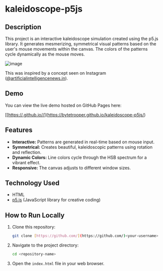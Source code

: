 # kaleidoscope-p5js

## Description

This project is an interactive kaleidoscope simulation created using the p5.js library. It generates mesmerizing, symmetrical visual patterns based on the user's mouse movements within the canvas. The colors of the patterns cycle dynamically as the mouse moves.

![image](https://github.com/user-attachments/assets/f842c25b-797d-4602-9513-c243591cefcb)


This was inspired by a concept seen on Instagram ([@artificialintelligencenews.in](https://www.instagram.com/artificialintelligencenews.in/)).

## Demo

You can view the live demo hosted on GitHub Pages here:

[[[https://<your-username>.github.io/<repository-name>/](https://<your-username>.github.io/<repository-name>/)](https://bytetrooper.github.io/kaleidoscope-p5js/)

## Features

* **Interactive:** Patterns are generated in real-time based on mouse input.
* **Symmetrical:** Creates beautiful, kaleidoscopic patterns using rotation and reflection.
* **Dynamic Colors:** Line colors cycle through the HSB spectrum for a vibrant effect.
* **Responsive:** The canvas adjusts to different window sizes.

## Technology Used

* HTML
* [p5.js](https://p5js.org/) (JavaScript library for creative coding)

## How to Run Locally

1.  Clone this repository:
    ```bash
    git clone [https://github.com/](https://github.com/)<your-username>/<repository-name>.git
    ```
2.  Navigate to the project directory:
    ```bash
    cd <repository-name>
    ```
3.  Open the `index.html` file in your web browser.

